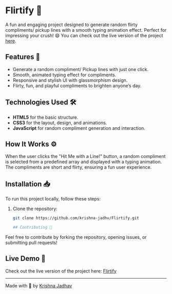 # Flirtify 💖

A fun and engaging project designed to generate random flirty compliments/ pickup lines with a smooth typing animation effect. Perfect for impressing your crush! 😄 You can check out the live version of the project [here](https://krishna-jadhv.github.io/Flirtify/).

## Features 🚀
- Generate a random compliment/ Pickup lines with just one click.
- Smooth, animated typing effect for compliments.
- Responsive and stylish UI with glassmorphism design.
- Flirty, fun, and playful compliments to brighten anyone’s day.

## Technologies Used 🛠️
- **HTML5** for the basic structure.
- **CSS3** for the layout, design, and animations.
- **JavaScript** for random compliment generation and interaction.

## How It Works ⚙️
When the user clicks the "Hit Me with a Line!" button, a random compliment is selected from a predefined array and displayed with a typing animation. The compliments are short and flirty, ensuring a fun user experience.

## Installation 📥
To run this project locally, follow these steps:

1. Clone the repository:
   ```bash
   git clone https://github.com/krishna-jadhv/Flirtify.git

   ## Contributing 🤝
Feel free to contribute by forking the repository, opening issues, or submitting pull requests!

## Live Demo 🎉
Check out the live version of the project here: [Flirtify](https://krishna-jadhv.github.io/Flirtify/)

---

Made with 💖 by [Krishna Jadhav](https://twitter.com/kris_exe)

